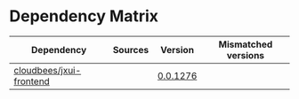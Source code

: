 # Dependency Matrix

Dependency | Sources | Version | Mismatched versions
---------- | ------- | ------- | -------------------
[cloudbees/jxui-frontend](https://github.com/cloudbees/jxui-frontend) |  | [0.0.1276](https://github.com/cloudbees/jxui-frontend/releases/tag/v0.0.1276) | 

